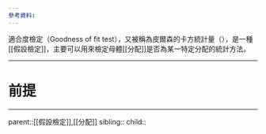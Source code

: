 ```yaml
---
參考資料:
---
```

適合度檢定（Goodness of fit test），又被稱為皮爾森的卡方統計量（），是一種[[假設檢定]]，主要可以用來檢定母體[[分配]]是否為某一特定分配的統計方法。
- - -
# 前提

- - -
parent::[[假設檢定]],[[分配]]
sibling::
child::